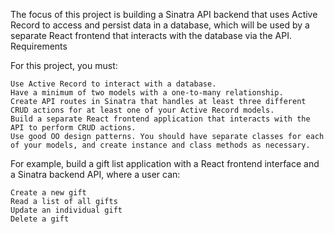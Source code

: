 The focus of this project is building a Sinatra API backend that uses Active Record to access and persist data in a database, which will be used by a separate React frontend that interacts with the database via the API.
Requirements

For this project, you must:

    Use Active Record to interact with a database.
    Have a minimum of two models with a one-to-many relationship.
    Create API routes in Sinatra that handles at least three different CRUD actions for at least one of your Active Record models.
    Build a separate React frontend application that interacts with the API to perform CRUD actions.
    Use good OO design patterns. You should have separate classes for each of your models, and create instance and class methods as necessary.

For example, build a gift list application with a React frontend interface and a Sinatra backend API, where a user can:

    Create a new gift
    Read a list of all gifts
    Update an individual gift
    Delete a gift
